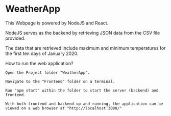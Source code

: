 # WeatherApp
This Webpage is powered by NodeJS and React.

NodeJS serves as the backend by retrieving JSON data from the CSV file provided.

The data that are retrieved include maximum and minimum temperatures for the first ten days of January 2020.


   How to run the web application?
   
	Open the Project folder "WeatherApp".
	
	Navigate to the "Frontend" folder on a terminal.
	
	Run "npm start" within the folder to start the server (backend) and frontend.
	
	With both frontend and backend up and running, the application can be viewed on a web browser at "http://localhost:3000/"

